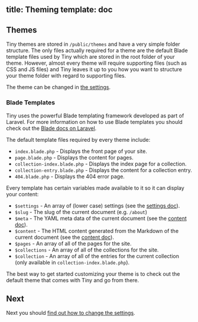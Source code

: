 title: Theming
template: doc
---
## Themes

Tiny themes are stored in `/public/themes` and have a very simple folder structure. The only files actually required for a theme are the default Blade template files used by Tiny which are stored in the root folder of your theme. However, almost every theme will require supporting files (such as CSS and JS files) and Tiny leaves it up to you how you want to structure your theme folder with regard to supporting files.

The theme can be changed in [the settings](/docs/settings).

### Blade Templates

Tiny uses the powerful Blade templating framework developed as part of Laravel. For more information on how to use Blade templates you should check out the [Blade docs on Laravel](https://laravel.com/docs/5.6/blade).

The default template files required by every theme include:

* `index.blade.php` - Displays the front page of your site.
* `page.blade.php` - Displays the content for pages.
* `collection-index.blade.php` - Displays the index page for a collection.
* `collection-entry.blade.php` - Displays the content for a collection entry.
* `404.blade.php` - Displays the 404 error page.

Every template has certain variables made available to it so it can display your content:

* `$settings` - An array of (lower case) settings (see the [settings doc](/docs/settings)).
* `$slug` - The slug of the current document (e.g. `/about`)
* `$meta` - The YAML meta data of the current document (see the [content doc](/docs/content)).
* `$content` - The HTML content generated from the Markdown of the current document (see the [content doc](/docs/content)).
* `$pages` - An array of all of the pages for the site.
* `$collections` - An array of all of the collections for the site.
* `$collection` - An array of all of the entries for the current collection (only available in `collection-index.blade.php`).

The best way to get started customizing your theme is to check out the default theme that comes with Tiny and go from there.

## Next

Next you should [find out how to change the settings](/docs/settings).
